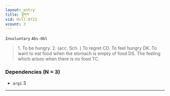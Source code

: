 ```yaml
---
layout: entry
title: ལྟོགས་
vid: Hill:0723
vcount: 3
---
```

`Involuntary` `Abs-Obl`
> 1\.
 To be hungry\.
 2\.
 (acc\.
 Sch\.
) To regret CD\.
 To feel hungry DK\.
 To want to eat food when the stomach is empty of food DS\.
 The feeling which arises when there is no food TC\.

### Dependencies (N = 3)
* `arg1` 3

---

